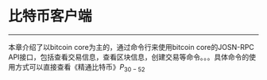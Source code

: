 <!--
 * @Author: ZhXZhao
 * @Date: 2020-02-18 18:01:57
 * @LastEditors: ZhXZhao
 * @LastEditTime: 2020-02-18 18:05:27
 * @Description: 
 -->

 # 比特币客户端

 ---

 本章介绍了以bitcoin core为主的，通过命令行来使用bitcoin core的JOSN-RPC API接口，包括查看交易信息，查看区块信息，创建交易等命令。。。具体命令的使用方式可以直接查看《精通比特币》$P_{30-52}$
